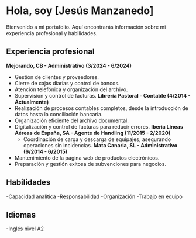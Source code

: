 # Hola, soy [Jesús Manzanedo]

Bienvenido a mi portafolio. Aquí encontrarás información sobre mi experiencia profesional y habilidades.

## Experiencia profesional

**Mejorando, CB - Administrativo (3/2024 - 6/2024)** 
- Gestión de clientes y proveedores. 
- Cierre de cajas diarias y control de bancos. 
- Atención telefónica y organización del archivo. 
- Supervisión y control de facturas. 
**Librería Pastoral - Contable (4/2014 - Actualmente)** 
- Realización de procesos contables completos, desde la introducción de datos hasta la conciliación bancaria. 
- Organización eficiente del archivo documental. 
- Digitalización y control de facturas para reducir errores. 
**Iberia Líneas Aéreas de España, SA - Agente de Handling (11/2015 - 2/2020)**
   - Coordinación de carga y descarga de equipajes, asegurando operaciones sin incidencias. 
**Mata Canaria, SL - Administrativo (6/2014 - 6/2015)**
- Mantenimiento de la página web de productos electrónicos. 
- Preparación y gestión exitosa de subvenciones para negocios.


## Habilidades

-Capacidad analítica 
-Responsabilidad 
-Organización 
-Trabajo en equipo 


## Idiomas
-Inglés nivel A2
